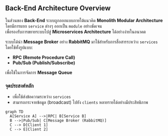 ## Back-End Architecture Overview

ในส่วนของ **Back-End** ระบบถูกออกแบบภายใต้แนวคิด **Monolith Modular Architecture**  
โดยมีการแยก `service` ต่างๆ ออกเป็น `module` อย่างชัดเจน  
เพื่อรองรับการขยายระบบไปสู่ **Microservices Architecture** ได้อย่างง่ายในอนาคต

ระบบได้นำ **Message Broker** อย่าง **RabbitMQ** มาใช้สำหรับการสื่อสารระหว่าง `services`  
โดยใช้ทั้งรูปแบบ:

- **RPC (Remote Procedure Call)**
- **Pub/Sub (Publish/Subscribe)**

เพื่อใช้ในการจัดการ **Message Queue**

### จุดประสงค์หลัก

- เพื่อใช้ส่งข้อความระหว่าง `services`
- สามารถกระจายข้อมูล (broadcast) ไปยัง `clients` หลายรายได้อย่างมีประสิทธิภาพ

```mermaid
graph TD
  A[Service A] -->|RPC| B[Service B]
  B -->|Pub/Sub| C[Message Broker (RabbitMQ)]
  C --> D[Client 1]
  C --> E[Client 2]

